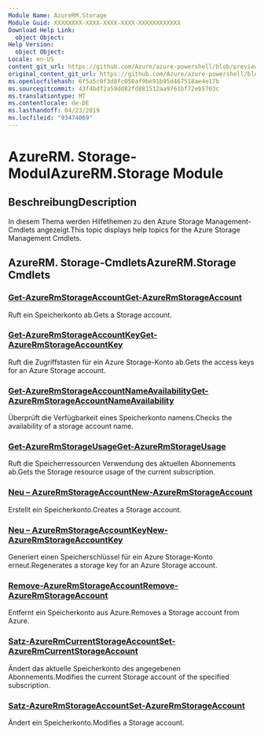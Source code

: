 ```yaml
---
Module Name: AzureRM.Storage
Module Guid: XXXXXXXX-XXXX-XXXX-XXXX-XXXXXXXXXXXX
Download Help Link:
  object Object: 
Help Version:
  object Object: 
Locale: en-US
content_git_url: https://github.com/Azure/azure-powershell/blob/preview/src/ResourceManager/Storage/Stack/Commands.Management.Storage/help/AzureRM.Storage.md
original_content_git_url: https://github.com/Azure/azure-powershell/blob/preview/src/ResourceManager/Storage/Stack/Commands.Management.Storage/help/AzureRM.Storage.md
ms.openlocfilehash: 6f5a5c0f3d8fc050af9be91b95d467518ae4e17b
ms.sourcegitcommit: 43f4bdf2a59dd82fd881512aa9761bf72eb5703c
ms.translationtype: MT
ms.contentlocale: de-DE
ms.lasthandoff: 04/23/2019
ms.locfileid: "93474069"
---
```

# <span data-ttu-id="c85fa-101">AzureRM. Storage-Modul</span><span class="sxs-lookup"><span data-stu-id="c85fa-101">AzureRM.Storage Module</span></span>
## <span data-ttu-id="c85fa-102">Beschreibung</span><span class="sxs-lookup"><span data-stu-id="c85fa-102">Description</span></span>
<span data-ttu-id="c85fa-103">In diesem Thema werden Hilfethemen zu den Azure Storage Management-Cmdlets angezeigt.</span><span class="sxs-lookup"><span data-stu-id="c85fa-103">This topic displays help topics for the Azure Storage Management Cmdlets.</span></span>

## <span data-ttu-id="c85fa-104">AzureRM. Storage-Cmdlets</span><span class="sxs-lookup"><span data-stu-id="c85fa-104">AzureRM.Storage Cmdlets</span></span>
### [<span data-ttu-id="c85fa-105">Get-AzureRmStorageAccount</span><span class="sxs-lookup"><span data-stu-id="c85fa-105">Get-AzureRmStorageAccount</span></span>](Get-AzureRmStorageAccount.md)
<span data-ttu-id="c85fa-106">Ruft ein Speicherkonto ab.</span><span class="sxs-lookup"><span data-stu-id="c85fa-106">Gets a Storage account.</span></span>

### [<span data-ttu-id="c85fa-107">Get-AzureRmStorageAccountKey</span><span class="sxs-lookup"><span data-stu-id="c85fa-107">Get-AzureRmStorageAccountKey</span></span>](Get-AzureRmStorageAccountKey.md)
<span data-ttu-id="c85fa-108">Ruft die Zugriffstasten für ein Azure Storage-Konto ab.</span><span class="sxs-lookup"><span data-stu-id="c85fa-108">Gets the access keys for an Azure Storage account.</span></span>

### [<span data-ttu-id="c85fa-109">Get-AzureRmStorageAccountNameAvailability</span><span class="sxs-lookup"><span data-stu-id="c85fa-109">Get-AzureRmStorageAccountNameAvailability</span></span>](Get-AzureRmStorageAccountNameAvailability.md)
<span data-ttu-id="c85fa-110">Überprüft die Verfügbarkeit eines Speicherkonto namens.</span><span class="sxs-lookup"><span data-stu-id="c85fa-110">Checks the availability of a storage account name.</span></span>

### [<span data-ttu-id="c85fa-111">Get-AzureRmStorageUsage</span><span class="sxs-lookup"><span data-stu-id="c85fa-111">Get-AzureRmStorageUsage</span></span>](Get-AzureRmStorageUsage.md)
<span data-ttu-id="c85fa-112">Ruft die Speicherressourcen Verwendung des aktuellen Abonnements ab.</span><span class="sxs-lookup"><span data-stu-id="c85fa-112">Gets the Storage resource usage of the current subscription.</span></span>

### [<span data-ttu-id="c85fa-113">Neu – AzureRmStorageAccount</span><span class="sxs-lookup"><span data-stu-id="c85fa-113">New-AzureRmStorageAccount</span></span>](New-AzureRmStorageAccount.md)
<span data-ttu-id="c85fa-114">Erstellt ein Speicherkonto.</span><span class="sxs-lookup"><span data-stu-id="c85fa-114">Creates a Storage account.</span></span>

### [<span data-ttu-id="c85fa-115">Neu – AzureRmStorageAccountKey</span><span class="sxs-lookup"><span data-stu-id="c85fa-115">New-AzureRmStorageAccountKey</span></span>](New-AzureRmStorageAccountKey.md)
<span data-ttu-id="c85fa-116">Generiert einen Speicherschlüssel für ein Azure Storage-Konto erneut.</span><span class="sxs-lookup"><span data-stu-id="c85fa-116">Regenerates a storage key for an Azure Storage account.</span></span>

### [<span data-ttu-id="c85fa-117">Remove-AzureRmStorageAccount</span><span class="sxs-lookup"><span data-stu-id="c85fa-117">Remove-AzureRmStorageAccount</span></span>](Remove-AzureRmStorageAccount.md)
<span data-ttu-id="c85fa-118">Entfernt ein Speicherkonto aus Azure.</span><span class="sxs-lookup"><span data-stu-id="c85fa-118">Removes a Storage account from Azure.</span></span>

### [<span data-ttu-id="c85fa-119">Satz-AzureRmCurrentStorageAccount</span><span class="sxs-lookup"><span data-stu-id="c85fa-119">Set-AzureRmCurrentStorageAccount</span></span>](Set-AzureRmCurrentStorageAccount.md)
<span data-ttu-id="c85fa-120">Ändert das aktuelle Speicherkonto des angegebenen Abonnements.</span><span class="sxs-lookup"><span data-stu-id="c85fa-120">Modifies the current Storage account of the specified subscription.</span></span>

### [<span data-ttu-id="c85fa-121">Satz-AzureRmStorageAccount</span><span class="sxs-lookup"><span data-stu-id="c85fa-121">Set-AzureRmStorageAccount</span></span>](Set-AzureRmStorageAccount.md)
<span data-ttu-id="c85fa-122">Ändert ein Speicherkonto.</span><span class="sxs-lookup"><span data-stu-id="c85fa-122">Modifies a Storage account.</span></span>


